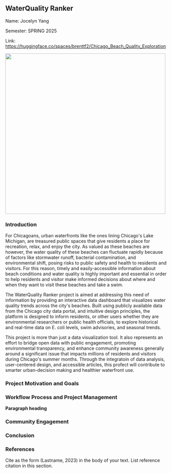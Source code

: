 ## WaterQuality Ranker
Name: Jocelyn Yang

Semester: SPRING 2025

Link: https://huggingface.co/spaces/brenttf2/Chicago_Beach_Quality_Exploration



<img src="https://github.com/user-attachments/assets/97b34876-41af-41a7-998d-248c10a277a9" width="500"/>

### Introduction   

[Comment_1]: <> (begin your text here)

For Chicagoans, urban waterfronts like the ones lining Chicago's Lake Michigan, are treasured public spaces that give residents a place for recreation, relax, and enjoy the city. As valued as these beaches are however, the water quality of these beaches can fluctuate rapidly because of factors like stormwater runoff, bacterial contamination, and environmental shift, posing risks to public safety and health to residents and visitors. For this reason, timely and easily-accessible information about beach conditions and water quality is highly important and essential in order to help residents and visitor make informed decisions about where and when they want to visit these beaches and take a swim. 

The WaterQuality Ranker project is aimed at addressing this need of information by providing an interactive data dashboard that visualizes water quality trends across the city's beaches. Built using publicly available data from the Chicago city data portal, and intuitive design principles, the platform is designed to inform residents, or other users whether they are environmental researchers or public health officials, to explore historical and real-time data on E. coli levels, swim advisories, and seasonal trends. 

This project is more than just a data visualization tool. It also represents an effort to bridge open data with public engagement, promoting environmental transparency, and enhance community awareness generally around a significant issue that impacts millions of residents and visitors during Chicago's summer months. Through the integratoin of data analysis, user-centered design, and accessible articles, this profect will contribute to smarter urban-decision making and healthier waterfront use. 

[Comment_2]: <> (An example of a reference in paper text, cite in Reference list -- see Comment 8)

### Project Motivation and Goals
[Comment_3]: <> (begin your text here)

[Comment_4]: <> (Insert Figure with caption here)

### Workflow Process and Project Management    

[Comment_5]: <> (begin your text here)

__Paragraph heading__         

[Comment_6]: <> (begin your text two spaces after the last underscore in the previous line)


### Community Engagement      

[Comment_7]: <> (begin your text here)

### Conclusion


### References     

[Comment_8]: <> (begin your reference list here. Cite as author, year in main text. Reference link should correpond with link in Comment 2  Use any format you wish -- MLA, APA, etc.)

Cite as the form (Lastname, 2023) in the body of your text. List reference citation in this section. 

